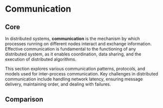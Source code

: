 # Communication

## Core

In distributed systems, **communication** is the mechanism by which processes running on different nodes interact and exchange information. Effective communication is fundamental to the functioning of any distributed system, as it enables coordination, data sharing, and the execution of distributed algorithms.

This section explores various communication patterns, protocols, and models used for inter-process communication. Key challenges in distributed communication include handling network latency, ensuring message delivery, maintaining order, and dealing with failures.

## Comparison